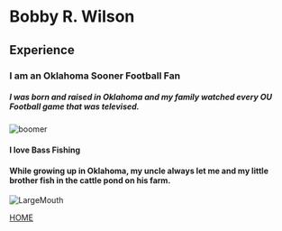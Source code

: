 # Bobby R. Wilson
## Experience
### I am an Oklahoma Sooner Football Fan 
##### I was born and raised in Oklahoma and my family watched every OU Football game that was televised.

![boomer](http://image.cdnllnwnl.xosnetwork.com/fls/31000/old_site/images/20120319_schooner.jpg)

#### I love Bass Fishing
#### While growing up in Oklahoma, my uncle always let me and my little brother fish in the cattle pond on his farm.

![LargeMouth](https://encrypted-tbn0.gstatic.com/images?q=tbn:ANd9GcQXztE-W68Kf7hWUzQp8piRK2BcDZ0hA2eV9AjuWJLV4GzoCbO8)

[HOME](index)
